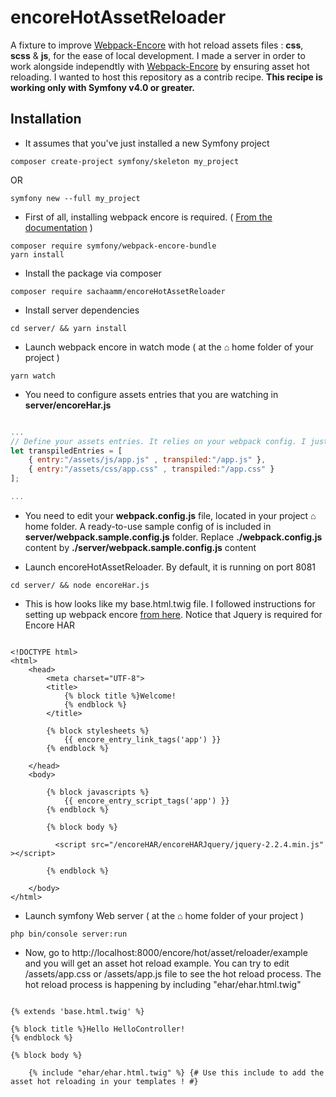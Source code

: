 # encoreHotAssetReloader
A fixture to improve [Webpack-Encore](https://github.com/symfony/webpack-encore) with hot reload assets files : **css**, **scss** &amp; **js**, for the ease of local development. I made a server in order to work alongside independtly with [Webpack-Encore](https://github.com/symfony/webpack-encore) by ensuring asset hot reloading. I wanted to host this repository as a contrib recipe. **This recipe is working only with Symfony v4.0 or greater.**

## Installation ##
* It assumes that you've just installed a new Symfony project  
```shell
composer create-project symfony/skeleton my_project 
```
OR
```shell
symfony new --full my_project 
```

* First of all, installing webpack encore is required. ( [From the documentation](https://symfony.com/doc/current/frontend/encore/installation.html) )
```shell
composer require symfony/webpack-encore-bundle
yarn install
```
* Install the package via composer
```shell
composer require sachaamm/encoreHotAssetReloader
```
* Install server dependencies
```shell
cd server/ && yarn install 
```
* Launch webpack encore in watch mode ( at the ⌂ home folder of your project )
```shell
yarn watch
```
* You need to configure assets entries that you are watching in **server/encoreHar.js**
```javascript

...
// Define your assets entries. It relies on your webpack config. I just left the default app.js & app.css files for simplification purposes
let transpiledEntries = [ 
    { entry:"/assets/js/app.js" , transpiled:"/app.js" },
    { entry:"/assets/css/app.css" , transpiled:"/app.css" }
];

...


```

* You need to edit your **webpack.config.js** file, located in your project ⌂ home folder. A ready-to-use sample config of is included in **server/webpack.sample.config.js** folder. Replace **./webpack.config.js** content by **./server/webpack.sample.config.js** content


* Launch encoreHotAssetReloader. By default, it is running on port 8081
```shell
cd server/ && node encoreHar.js 
```
* This is how looks like my base.html.twig file. I followed instructions for setting up webpack encore [from here](https://symfony.com/doc/current/frontend/encore/simple-example.html). Notice that Jquery is required for Encore HAR

```twig

<!DOCTYPE html>
<html>
    <head>
        <meta charset="UTF-8">
        <title>
            {% block title %}Welcome!
            {% endblock %}
        </title>

        {% block stylesheets %}
            {{ encore_entry_link_tags('app') }}
        {% endblock %}

    </head>
    <body>

        {% block javascripts %}
            {{ encore_entry_script_tags('app') }}
        {% endblock %}

        {% block body %}

          <script src="/encoreHAR/encoreHARJquery/jquery-2.2.4.min.js"  ></script>
          
        {% endblock %}

    </body>
</html>

```

* Launch symfony Web server ( at the ⌂ home folder of your project )
```shell
php bin/console server:run
```

* Now, go to http://localhost:8000/encore/hot/asset/reloader/example and you will get an asset hot reload example.
You can try to edit /assets/app.css or /assets/app.js file to see the hot reload process.
The hot reload process is happening by including "ehar/ehar.html.twig"

```twig

{% extends 'base.html.twig' %}

{% block title %}Hello HelloController!
{% endblock %}

{% block body %}

    {% include "ehar/ehar.html.twig" %} {# Use this include to add the asset hot reloading in your templates ! #}
    
```



